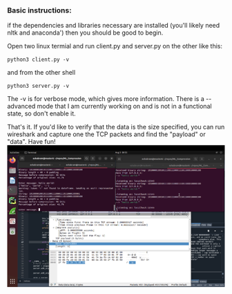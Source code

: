 ### Basic instructions:

if the dependencies and libraries necessary are installed (you'll likely need nltk and anaconda') then you
should be good to begin.

Open two linux termial and run client.py and server.py on the other like this:

```
python3 client.py -v
```

and from the other shell

```
python3 server.py -v

```

The -v is for verbose mode, which gives more information. There is a --advanced mode that
I am currently working on and is not in a functional state, so don't enable it.

That's it. If you'd like to verify that the data is the size specified, you can run wireshark and capture one 
the TCP packets and find the "payload" or "data". Have fun!
![Alt text](figures/wireshark_payload.png)